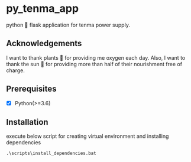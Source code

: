 # py_tenma_app

python 🐍 flask application for tenma power supply.

## Acknowledgements

I want to thank plants 🎋 for providing me oxygen each day.
Also, I want to thank the sun 🌄 for providing more than half of their nourishment free of charge.

## Prerequisites

- [X] Python(>=3.6)

## Installation

execute below script for creating virtual environment and installing dependencies

```cmd
.\scripts\install_dependencies.bat
```
